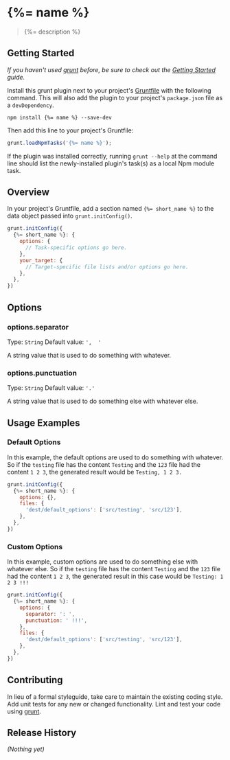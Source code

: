# {%= name %}

> {%= description %}

## Getting Started
_If you haven't used [grunt][] before, be sure to check out the [Getting Started][] guide._

Install this grunt plugin next to your project's [Gruntfile][Getting Started] with the following command. This will also add the plugin to your project's `package.json` file as a `devDependency`.

```
npm install {%= name %} --save-dev
```

Then add this line to your project's Gruntfile:

```javascript
grunt.loadNpmTasks('{%= name %}');
```

If the plugin was installed correctly, running `grunt --help` at the command line should list the newly-installed plugin's task(s) as a local Npm module task.

[grunt]: https://github.com/cowboy/grunt
[Getting Started]: https://github.com/cowboy/grunt/blob/devel/docs/getting_started.md

## Overview
In your project's Gruntfile, add a section named `{%= short_name %}` to the data object passed into `grunt.initConfig()`.

```js
grunt.initConfig({
  {%= short_name %}: {
    options: {
      // Task-specific options go here.
    },
    your_target: {
      // Target-specific file lists and/or options go here.
    },
  },
})
```

## Options

### options.separator
Type: `String`
Default value: `',  '`

A string value that is used to do something with whatever.

### options.punctuation
Type: `String`
Default value: `'.'`

A string value that is used to do something else with whatever else.

## Usage Examples

### Default Options
In this example, the default options are used to do something with whatever. So if the `testing` file has the content `Testing` and the `123` file had the content `1 2 3`, the generated result would be `Testing, 1 2 3.`

```js
grunt.initConfig({
  {%= short_name %}: {
    options: {},
    files: {
      'dest/default_options': ['src/testing', 'src/123'],
    },
  },
})
```

### Custom Options
In this example, custom options are used to do something else with whatever else. So if the `testing` file has the content `Testing` and the `123` file had the content `1 2 3`, the generated result in this case would be `Testing: 1 2 3 !!!`

```js
grunt.initConfig({
  {%= short_name %}: {
    options: {
      separator: ': ',
      punctuation: ' !!!',
    },
    files: {
      'dest/default_options': ['src/testing', 'src/123'],
    },
  },
})
```

## Contributing
In lieu of a formal styleguide, take care to maintain the existing coding style. Add unit tests for any new or changed functionality. Lint and test your code using [grunt][].

## Release History
_(Nothing yet)_
